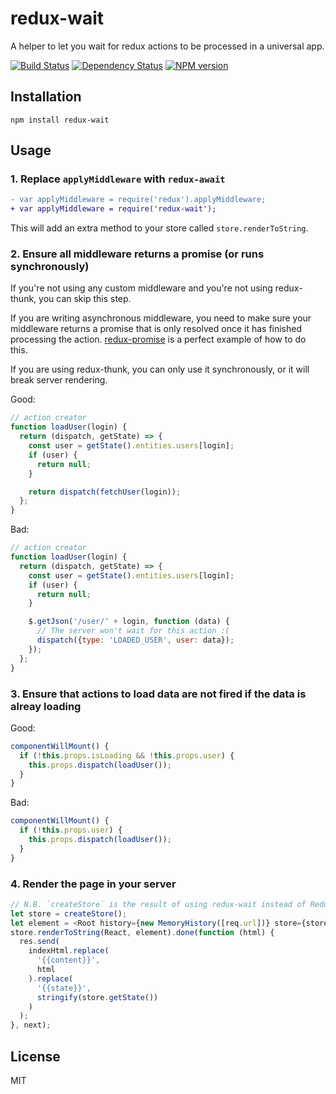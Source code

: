 # redux-wait

A helper to let you wait for redux actions to be processed in a universal app.

[![Build Status](https://img.shields.io/travis/ForbesLindesay/redux-wait/master.svg)](https://travis-ci.org/ForbesLindesay/redux-wait)
[![Dependency Status](https://img.shields.io/david/ForbesLindesay/redux-wait.svg)](https://david-dm.org/ForbesLindesay/redux-wait)
[![NPM version](https://img.shields.io/npm/v/redux-wait.svg)](https://www.npmjs.org/package/redux-wait)

## Installation

    npm install redux-wait


## Usage

### 1. Replace `applyMiddleware` with `redux-await`


```diff
- var applyMiddleware = require('redux').applyMiddleware;
+ var applyMiddleware = require('redux-wait');
```

This will add an extra method to your store called `store.renderToString`.

### 2. Ensure all middleware returns a promise (or runs synchronously)

If you're not using any custom middleware and you're not using redux-thunk, you can skip this step.

If you are writing asynchronous middleware, you need to make sure your middleware returns a promise
that is only resolved once it has finished processing the action.  [redux-promise](https://github.com/acdlite/redux-promise) is a perfect example of how to do this.

If you are using redux-thunk, you can only use it synchronously, or it will break server rendering.

Good:

```js
// action creator
function loadUser(login) {
  return (dispatch, getState) => {
    const user = getState().entities.users[login];
    if (user) {
      return null;
    }

    return dispatch(fetchUser(login));
  };
}
```

Bad:

```js
// action creator
function loadUser(login) {
  return (dispatch, getState) => {
    const user = getState().entities.users[login];
    if (user) {
      return null;
    }

    $.getJson('/user/' + login, function (data) {
      // The server won't wait for this action :(
      dispatch({type: 'LOADED_USER', user: data});
    });
  };
}
```

### 3. Ensure that actions to load data are not fired if the data is alreay loading

Good:

```js
componentWillMount() {
  if (!this.props.isLoading && !this.props.user) {
    this.props.dispatch(loadUser());
  }
}
```

Bad:

```js
componentWillMount() {
  if (!this.props.user) {
    this.props.dispatch(loadUser());
  }
}
```

### 4. Render the page in your server

```js
// N.B. `createStore` is the result of using redux-wait instead of Redux.applyMiddleware
let store = createStore();
let element = <Root history={new MemoryHistory([req.url])} store={store} />;
store.renderToString(React, element).done(function (html) {
  res.send(
    indexHtml.replace(
      '{{content}}',
      html
    ).replace(
      '{{state}}',
      stringify(store.getState())
    )
  );
}, next);
```

## License

  MIT
